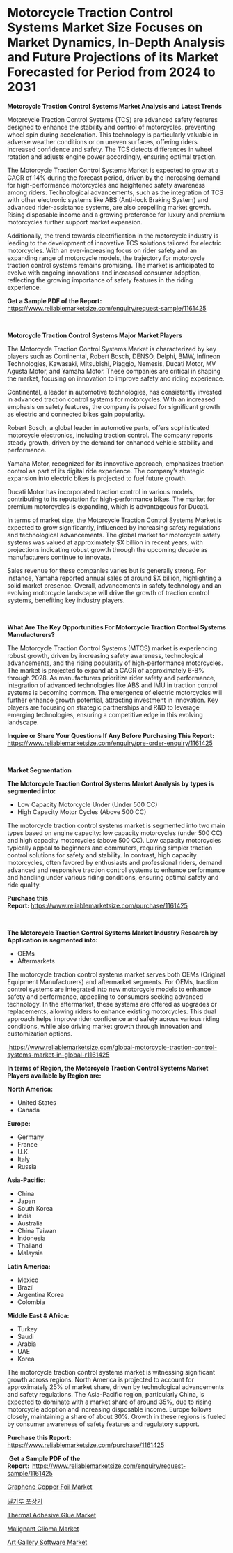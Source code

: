 <p><h1>Motorcycle Traction Control Systems Market Size Focuses on Market Dynamics, In-Depth Analysis and Future Projections of its Market Forecasted for Period from 2024 to 2031</h1></p><p><strong>Motorcycle Traction Control Systems Market Analysis and Latest Trends</strong></p>
<p><p>Motorcycle Traction Control Systems (TCS) are advanced safety features designed to enhance the stability and control of motorcycles, preventing wheel spin during acceleration. This technology is particularly valuable in adverse weather conditions or on uneven surfaces, offering riders increased confidence and safety. The TCS detects differences in wheel rotation and adjusts engine power accordingly, ensuring optimal traction.</p><p>The Motorcycle Traction Control Systems Market is expected to grow at a CAGR of 14% during the forecast period, driven by the increasing demand for high-performance motorcycles and heightened safety awareness among riders. Technological advancements, such as the integration of TCS with other electronic systems like ABS (Anti-lock Braking System) and advanced rider-assistance systems, are also propelling market growth. Rising disposable income and a growing preference for luxury and premium motorcycles further support market expansion. </p><p>Additionally, the trend towards electrification in the motorcycle industry is leading to the development of innovative TCS solutions tailored for electric motorcycles. With an ever-increasing focus on rider safety and an expanding range of motorcycle models, the trajectory for motorcycle traction control systems remains promising. The market is anticipated to evolve with ongoing innovations and increased consumer adoption, reflecting the growing importance of safety features in the riding experience.</p></p>
<p><strong>Get a Sample PDF of the Report:&nbsp;</strong> <a href="https://www.reliablemarketsize.com/enquiry/request-sample/1161425">https://www.reliablemarketsize.com/enquiry/request-sample/1161425</a></p>
<p>&nbsp;</p>
<p><strong>Motorcycle Traction Control Systems Major Market Players</strong></p>
<p><p>The Motorcycle Traction Control Systems Market is characterized by key players such as Continental, Robert Bosch, DENSO, Delphi, BMW, Infineon Technologies, Kawasaki, Mitsubishi, Piaggio, Nemesis, Ducati Motor, MV Agusta Motor, and Yamaha Motor. These companies are critical in shaping the market, focusing on innovation to improve safety and riding experience.</p><p>Continental, a leader in automotive technologies, has consistently invested in advanced traction control systems for motorcycles. With an increased emphasis on safety features, the company is poised for significant growth as electric and connected bikes gain popularity. </p><p>Robert Bosch, a global leader in automotive parts, offers sophisticated motorcycle electronics, including traction control. The company reports steady growth, driven by the demand for enhanced vehicle stability and performance. </p><p>Yamaha Motor, recognized for its innovative approach, emphasizes traction control as part of its digital ride experience. The company’s strategic expansion into electric bikes is projected to fuel future growth.</p><p>Ducati Motor has incorporated traction control in various models, contributing to its reputation for high-performance bikes. The market for premium motorcycles is expanding, which is advantageous for Ducati.</p><p>In terms of market size, the Motorcycle Traction Control Systems Market is expected to grow significantly, influenced by increasing safety regulations and technological advancements. The global market for motorcycle safety systems was valued at approximately $X billion in recent years, with projections indicating robust growth through the upcoming decade as manufacturers continue to innovate.</p><p>Sales revenue for these companies varies but is generally strong. For instance, Yamaha reported annual sales of around $X billion, highlighting a solid market presence. Overall, advancements in safety technology and an evolving motorcycle landscape will drive the growth of traction control systems, benefiting key industry players.</p></p>
<p>&nbsp;</p>
<p><strong>What Are The Key Opportunities For Motorcycle Traction Control Systems Manufacturers?</strong></p>
<p><p>The Motorcycle Traction Control Systems (MTCS) market is experiencing robust growth, driven by increasing safety awareness, technological advancements, and the rising popularity of high-performance motorcycles. The market is projected to expand at a CAGR of approximately 6-8% through 2028. As manufacturers prioritize rider safety and performance, integration of advanced technologies like ABS and IMU in traction control systems is becoming common. The emergence of electric motorcycles will further enhance growth potential, attracting investment in innovation. Key players are focusing on strategic partnerships and R&D to leverage emerging technologies, ensuring a competitive edge in this evolving landscape.</p></p>
<p><strong>Inquire or Share Your Questions If Any Before Purchasing This Report:</strong> <a href="https://www.reliablemarketsize.com/enquiry/pre-order-enquiry/1161425">https://www.reliablemarketsize.com/enquiry/pre-order-enquiry/1161425</a></p>
<p>&nbsp;</p>
<p><strong>Market Segmentation</strong></p>
<p><strong>The Motorcycle Traction Control Systems Market Analysis by types is segmented into:</strong></p>
<p><ul><li>Low Capacity Motorcycle Under (Under 500 CC)</li><li>High Capacity Motor Cycles (Above 500 CC)</li></ul></p>
<p><p>The motorcycle traction control systems market is segmented into two main types based on engine capacity: low capacity motorcycles (under 500 CC) and high capacity motorcycles (above 500 CC). Low capacity motorcycles typically appeal to beginners and commuters, requiring simpler traction control solutions for safety and stability. In contrast, high capacity motorcycles, often favored by enthusiasts and professional riders, demand advanced and responsive traction control systems to enhance performance and handling under various riding conditions, ensuring optimal safety and ride quality.</p></p>
<p><strong>Purchase this Report:&nbsp;</strong><a href="https://www.reliablemarketsize.com/purchase/1161425">https://www.reliablemarketsize.com/purchase/1161425</a></p>
<p>&nbsp;</p>
<p><strong>The Motorcycle Traction Control Systems Market Industry Research by Application is segmented into:</strong></p>
<p><ul><li>OEMs</li><li>Aftermarkets</li></ul></p>
<p><p>The motorcycle traction control systems market serves both OEMs (Original Equipment Manufacturers) and aftermarket segments. For OEMs, traction control systems are integrated into new motorcycle models to enhance safety and performance, appealing to consumers seeking advanced technology. In the aftermarket, these systems are offered as upgrades or replacements, allowing riders to enhance existing motorcycles. This dual approach helps improve rider confidence and safety across various riding conditions, while also driving market growth through innovation and customization options.</p></p>
<p><a href="https://www.reliablemarketsize.com/global-motorcycle-traction-control-systems-market-in-global-r1161425">&nbsp;https://www.reliablemarketsize.com/global-motorcycle-traction-control-systems-market-in-global-r1161425</a></p>
<p><strong>In terms of Region, the Motorcycle Traction Control Systems Market Players available by Region are:</strong></p>
<p>
    <p> <strong> North America: </strong>
        <ul>
            <li>United States</li>
            <li>Canada</li>
        </ul>
        </p> 
    <p> <strong> Europe: </strong>
        <ul>
            <li>Germany</li>
            <li>France</li>
            <li>U.K.</li>
            <li>Italy</li>
            <li>Russia</li>
        </ul>
        </p> 
    <p> <strong> Asia-Pacific: </strong>
        <ul>
            <li>China</li>
            <li>Japan</li>
            <li>South Korea</li>
            <li>India</li>
            <li>Australia</li>
            <li>China Taiwan</li>
            <li>Indonesia</li>
            <li>Thailand</li>
            <li>Malaysia</li>
        </ul>
        </p> 
    <p> <strong> Latin America: </strong>
        <ul>
            <li>Mexico</li>
            <li>Brazil</li>
            <li>Argentina Korea</li>
            <li>Colombia</li>
        </ul>
        </p> 
    <p> <strong> Middle East & Africa: </strong>
        <ul>
            <li>Turkey</li>
            <li>Saudi</li>
            <li>Arabia</li>
            <li>UAE</li>
            <li>Korea</li>
        </ul>
    </p>
    </p>
<p><p>The motorcycle traction control systems market is witnessing significant growth across regions. North America is projected to account for approximately 25% of market share, driven by technological advancements and safety regulations. The Asia-Pacific region, particularly China, is expected to dominate with a market share of around 35%, due to rising motorcycle adoption and increasing disposable income. Europe follows closely, maintaining a share of about 30%. Growth in these regions is fueled by consumer awareness of safety features and regulatory support.</p></p>
<p><strong>Purchase this Report: </strong><a href="https://www.reliablemarketsize.com/purchase/1161425">https://www.reliablemarketsize.com/purchase/1161425</a></p>
<p>&nbsp;<strong>Get a Sample PDF of the Report:&nbsp;&nbsp;</strong><a href="https://www.reliablemarketsize.com/enquiry/request-sample/1161425">https://www.reliablemarketsize.com/enquiry/request-sample/1161425</a></p>
<p><strong></strong></p>
<p><p><a href="https://issuu.com/reportprime-2/docs/graphene-copper-foil-market-size-20_230d23745c9bcc">Graphene Copper Foil Market</a></p><p><a href="https://medium.com/@sheldondtickinson9867/%EC%84%B8%EA%B3%84-flour-packing-machine-market-%EC%9D%80-2024%EC%97%90%EC%84%9C-2031%EB%A1%9C-%EC%97%B0%ED%8F%89%EA%B7%A0-%EC%A6%9D%EA%B0%80%EC%9C%A8%EC%9D%84-%EB%B3%B4%EC%9D%BC-%EA%B2%83%EC%9C%BC%EB%A1%9C-%EC%98%88%EC%83%81%EB%90%A9%EB%8B%88%EB%8B%A4-707a491cf666">밀가루 포장기</a></p><p><a href="https://issuu.com/reportprime-2/docs/thermal-adhesive-glue-market-size-2_227a2c287991b9">Thermal Adhesive Glue Market</a></p><p><a href="https://www.linkedin.com/pulse/emerging-trends-malignant-glioma-market-global-outlook-future-cgajf?trackingId=cSmYd8aiRw6Ib2GaslebAQ%3D%3D">Malignant Glioma Market</a></p><p><a href="https://www.linkedin.com/pulse/art-gallery-software-market-research-report-exploring-size-revenue-sj18e?trackingId=xqZ2OdoMSTid7gZZ0e%2FxxQ%3D%3D">Art Gallery Software Market</a></p></p>